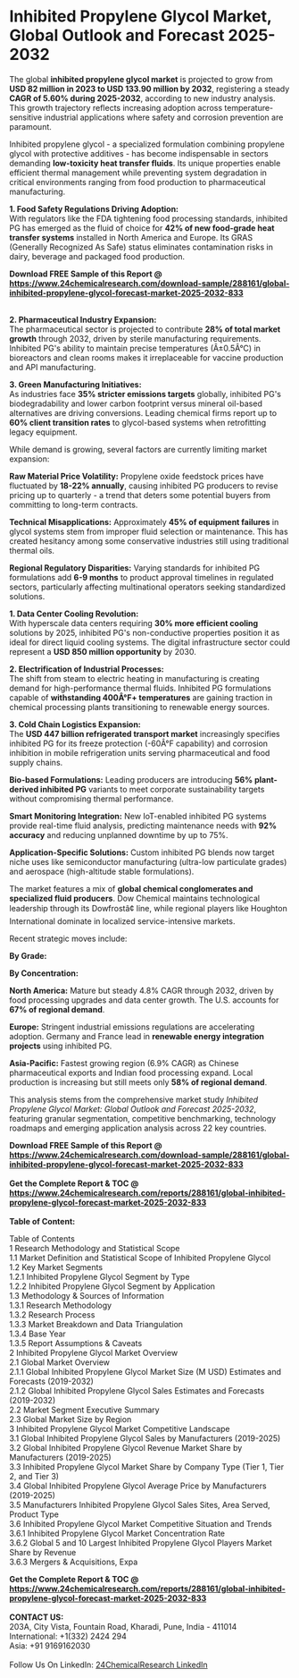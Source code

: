 <h1>Inhibited Propylene Glycol Market, Global Outlook and Forecast 2025-2032</h1><p>The global <strong>inhibited propylene glycol market</strong> is projected to grow from <strong>USD 82 million in 2023 to USD 133.90 million by 2032</strong>, registering a steady <strong>CAGR of 5.60% during 2025-2032</strong>, according to new industry analysis. This growth trajectory reflects increasing adoption across temperature-sensitive industrial applications where safety and corrosion prevention are paramount.</p><p>Inhibited propylene glycol - a specialized formulation combining propylene glycol with protective additives - has become indispensable in sectors demanding <strong>low-toxicity heat transfer fluids</strong>. Its unique properties enable efficient thermal management while preventing system degradation in critical environments ranging from food production to pharmaceutical manufacturing.</p><p><strong>1. Food Safety Regulations Driving Adoption:</strong><br>
With regulators like the FDA tightening food processing standards, inhibited PG has emerged as the fluid of choice for <strong>42% of new food-grade heat transfer systems</strong> installed in North America and Europe. Its GRAS (Generally Recognized As Safe) status eliminates contamination risks in dairy, beverage and packaged food production.</p><div><b>Download FREE Sample of this Report @ 
            <a href="https://www.24chemicalresearch.com/download-sample/288161/global-inhibited-propylene-glycol-forecast-market-2025-2032-833">
            https://www.24chemicalresearch.com/download-sample/288161/global-inhibited-propylene-glycol-forecast-market-2025-2032-833</a></b></div><br><p><strong>2. Pharmaceutical Industry Expansion:</strong><br>
The pharmaceutical sector is projected to contribute <strong>28% of total market growth</strong> through 2032, driven by sterile manufacturing requirements. Inhibited PG's ability to maintain precise temperatures (Â±0.5Â°C) in bioreactors and clean rooms makes it irreplaceable for vaccine production and API manufacturing.</p><p><strong>3. Green Manufacturing Initiatives:</strong><br>
As industries face <strong>35% stricter emissions targets</strong> globally, inhibited PG's biodegradability and lower carbon footprint versus mineral oil-based alternatives are driving conversions. Leading chemical firms report up to <strong>60% client transition rates</strong> to glycol-based systems when retrofitting legacy equipment.</p><p>While demand is growing, several factors are currently limiting market expansion:</p><p><strong>Raw Material Price Volatility:</strong> Propylene oxide feedstock prices have fluctuated by <strong>18-22% annually</strong>, causing inhibited PG producers to revise pricing up to quarterly - a trend that deters some potential buyers from committing to long-term contracts.</p><p><strong>Technical Misapplications:</strong> Approximately <strong>45% of equipment failures</strong> in glycol systems stem from improper fluid selection or maintenance. This has created hesitancy among some conservative industries still using traditional thermal oils.</p><p><strong>Regional Regulatory Disparities:</strong> Varying standards for inhibited PG formulations add <strong>6-9 months</strong> to product approval timelines in regulated sectors, particularly affecting multinational operators seeking standardized solutions.</p><p><strong>1. Data Center Cooling Revolution:</strong><br>
With hyperscale data centers requiring <strong>30% more efficient cooling</strong> solutions by 2025, inhibited PG's non-conductive properties position it as ideal for direct liquid cooling systems. The digital infrastructure sector could represent a <strong>USD 850 million opportunity</strong> by 2030.</p><p><strong>2. Electrification of Industrial Processes:</strong><br>
The shift from steam to electric heating in manufacturing is creating demand for high-performance thermal fluids. Inhibited PG formulations capable of <strong>withstanding 400Â°F+ temperatures</strong> are gaining traction in chemical processing plants transitioning to renewable energy sources.</p><p><strong>3. Cold Chain Logistics Expansion:</strong><br>
The <strong>USD 447 billion refrigerated transport market</strong> increasingly specifies inhibited PG for its freeze protection (-60Â°F capability) and corrosion inhibition in mobile refrigeration units serving pharmaceutical and food supply chains.</p><p><strong>Bio-based Formulations:</strong> Leading producers are introducing <strong>56% plant-derived inhibited PG</strong> variants to meet corporate sustainability targets without compromising thermal performance.</p><p><strong>Smart Monitoring Integration:</strong> New IoT-enabled inhibited PG systems provide real-time fluid analysis, predicting maintenance needs with <strong>92% accuracy</strong> and reducing unplanned downtime by up to 75%.</p><p><strong>Application-Specific Solutions:</strong> Custom inhibited PG blends now target niche uses like semiconductor manufacturing (ultra-low particulate grades) and aerospace (high-altitude stable formulations).</p><p>The market features a mix of <strong>global chemical conglomerates and specialized fluid producers</strong>. Dow Chemical maintains technological leadership through its Dowfrostâ¢ line, while regional players like Houghton International dominate in localized service-intensive markets.</p><p>Recent strategic moves include:</p><p><strong>By Grade:</strong></p><p><strong>By Concentration:</strong></p><p><strong>North America:</strong> Mature but steady 4.8% CAGR through 2032, driven by food processing upgrades and data center growth. The U.S. accounts for <strong>67% of regional demand</strong>.</p><p><strong>Europe:</strong> Stringent industrial emissions regulations are accelerating adoption. Germany and France lead in <strong>renewable energy integration projects</strong> using inhibited PG.</p><p><strong>Asia-Pacific:</strong> Fastest growing region (6.9% CAGR) as Chinese pharmaceutical exports and Indian food processing expand. Local production is increasing but still meets only <strong>58% of regional demand</strong>.</p><p>This analysis stems from the comprehensive market study <em>Inhibited Propylene Glycol Market: Global Outlook and Forecast 2025-2032</em>, featuring granular segmentation, competitive benchmarking, technology roadmaps and emerging application analysis across 22 key countries.</p><div><b>Download FREE Sample of this Report @ 
            <a href="https://www.24chemicalresearch.com/download-sample/288161/global-inhibited-propylene-glycol-forecast-market-2025-2032-833">
            https://www.24chemicalresearch.com/download-sample/288161/global-inhibited-propylene-glycol-forecast-market-2025-2032-833</a></b></div><br><div><b>Get the Complete Report & TOC @ 
            <a href="https://www.24chemicalresearch.com/reports/288161/global-inhibited-propylene-glycol-forecast-market-2025-2032-833">
            https://www.24chemicalresearch.com/reports/288161/global-inhibited-propylene-glycol-forecast-market-2025-2032-833</a></b></div><br>
            <b>Table of Content:</b><p>Table of Contents<br />
1 Research Methodology and Statistical Scope<br />
1.1 Market Definition and Statistical Scope of Inhibited Propylene Glycol<br />
1.2 Key Market Segments<br />
1.2.1 Inhibited Propylene Glycol Segment by Type<br />
1.2.2 Inhibited Propylene Glycol Segment by Application<br />
1.3 Methodology & Sources of Information<br />
1.3.1 Research Methodology<br />
1.3.2 Research Process<br />
1.3.3 Market Breakdown and Data Triangulation<br />
1.3.4 Base Year<br />
1.3.5 Report Assumptions & Caveats<br />
2 Inhibited Propylene Glycol Market Overview<br />
2.1 Global Market Overview<br />
2.1.1 Global Inhibited Propylene Glycol Market Size (M USD) Estimates and Forecasts (2019-2032)<br />
2.1.2 Global Inhibited Propylene Glycol Sales Estimates and Forecasts (2019-2032)<br />
2.2 Market Segment Executive Summary<br />
2.3 Global Market Size by Region<br />
3 Inhibited Propylene Glycol Market Competitive Landscape<br />
3.1 Global Inhibited Propylene Glycol Sales by Manufacturers (2019-2025)<br />
3.2 Global Inhibited Propylene Glycol Revenue Market Share by Manufacturers (2019-2025)<br />
3.3 Inhibited Propylene Glycol Market Share by Company Type (Tier 1, Tier 2, and Tier 3)<br />
3.4 Global Inhibited Propylene Glycol Average Price by Manufacturers (2019-2025)<br />
3.5 Manufacturers Inhibited Propylene Glycol Sales Sites, Area Served, Product Type<br />
3.6 Inhibited Propylene Glycol Market Competitive Situation and Trends<br />
3.6.1 Inhibited Propylene Glycol Market Concentration Rate<br />
3.6.2 Global 5 and 10 Largest Inhibited Propylene Glycol Players Market Share by Revenue<br />
3.6.3 Mergers & Acquisitions, Expa</p><div><b>Get the Complete Report & TOC @ 
            <a href="https://www.24chemicalresearch.com/reports/288161/global-inhibited-propylene-glycol-forecast-market-2025-2032-833">
            https://www.24chemicalresearch.com/reports/288161/global-inhibited-propylene-glycol-forecast-market-2025-2032-833</a></b></div><br><b>CONTACT US:</b><br>
            203A, City Vista, Fountain Road, Kharadi, Pune, India - 411014<br>
            International: +1(332) 2424 294<br>
            Asia: +91 9169162030 <br><br>
            Follow Us On LinkedIn: <a href="https://www.linkedin.com/company/24chemicalresearch/">24ChemicalResearch LinkedIn</a>